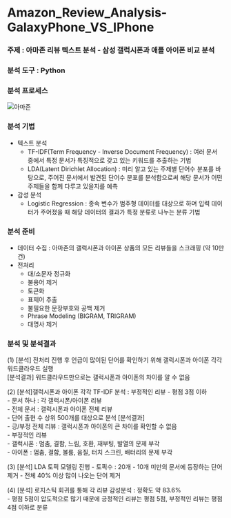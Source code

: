 # Amazon_Review_Analysis-GalaxyPhone_VS_IPhone
### 주제 : 아마존 리뷰 텍스트 분석 - 삼성 갤럭시폰과 애플 아이폰 비교 분석
### 분석 도구 : Python
### 분석 프로세스
![아마존](https://user-images.githubusercontent.com/53997054/153756050-db9f92ca-0636-4f6b-87b0-ba839f5feab0.png)
### 분석 기법
* 텍스트 분석
  * TF-IDF(Term Frequency - Inverse Document Frequency) : 여러 문서 중에서 특정 문서가 특징적으로 갖고 있는 키워드를 추출하는 기법 
  * LDA(Latent Dirichlet Allocation) : 미리 알고 있는 주제별 단어수 분포를 바탕으로, 주어진 문서에서 발견된 단어수 분포를 분석함으로써 해당 문서가 어떤 주제들을 함께 다루고 있을지를 예측
* 감성 분석
  * Logistic Regression : 종속 변수가 범주형 데이터를 대상으로 하며 입력 데이터가 주어졌을 때 해당 데이터의 결과가 특정 분류로 나누는 분류 기법
### 분석 준비
* 데이터 수집 : 아마존의 갤럭시폰과 아이폰 상품의 모든 리뷰들을 스크래핑 (약 10만 건)
* 전처리
  * 대/소문자 정규화
  * 불용어 제거
  * 토큰화
  * 표제어 추출
  * 불필요한 문장부호와 공백 제거
  * Phrase Modeling (BIGRAM, TRIGRAM)
  * 대명사 제거
### 분석 및 분석결과
(1) [분석] 전처리 진행 후 언급이 많이된 단어를 확인하기 위해 갤럭시폰과 아이폰 각각 워드클라우드 실행 <br/>
    [분석결과] 워드클라우드만으로는 갤럭시폰과 아이폰의 차이를 알 수 없음
    
    
(2) [분석]갤럭시폰과 아이폰 각각 TF-IDF 분석 : 부정적인 리뷰 - 평점 3점 이하 <br/>
    - 문서 하나 : 각 갤럭시폰/아이폰 리뷰<br/>
    - 전체 문서 : 갤럭시폰과 아이폰 전체 리뷰<br/>
    - 단어 출현 수 상위 500개를 대상으로 분석
    [분석결과]<br/>
    - 긍/부정 전체 리뷰 : 갤럭시폰과 아이폰의 큰 차이를 확인할 수 없음 <br/>
    - 부정적인 리뷰<br/>
      - 갤럭시폰 : 멈춤, 결함, 느림, 호환, 재부팅, 발열의 문제 부각 <br/>
      - 아이폰 : 멈춤, 결함, 볼륨, 음질, 터치 스크린, 배터리의 문제 부각
      
      
(3) [분석] LDA 토픽 모델링 진행
    - 토픽수 : 20개
    - 10개 미만의 문서에 등장하는 단어 제거
    - 전체 40% 이상 많이 나오는 단어 제거

(4) [분석] 로지스틱 회귀를 통해 각 리뷰 감성분석 : 정확도 약 83.6%<br/>
    - 평점 5점이 압도적으로 많기 때문에 긍정적인 리뷰는 평점 5점, 부정적인 리뷰는 평점 4점 이하로 분류
